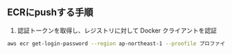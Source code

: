 ## ECRにpushする手順
1. 認証トークンを取得し、レジストリに対して Docker クライアントを認証
``` bash
aws ecr get-login-password --region ap-northeast-1 --proofile プロファイル名 | docker login --username AWS --password-stdin url
```

